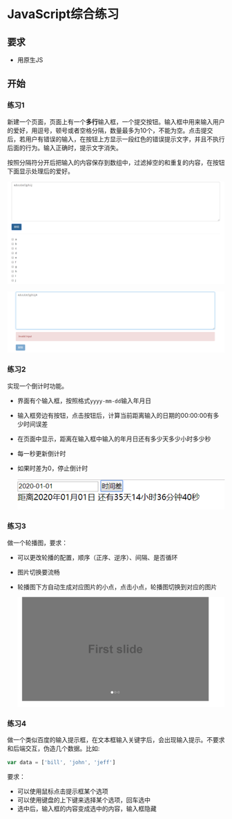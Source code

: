 # JavaScript综合练习

##  要求

- 用原生JS

## 开始

### 练习1

新建一个页面，页面上有一个**多行**输入框，一个提交按钮。输入框中用来输入用户的爱好，用逗号，顿号或者空格分隔，数量最多为10个，不能为空。点击提交后，若用户有错误的输入，在按钮上方显示一段红色的错误提示文字，并且不执行后面的行为。输入正确时，提示文字消失。

按照分隔符分开后把输入的内容保存到数组中，过滤掉空的和重复的内容，在按钮下面显示处理后的爱好。

![image](https://github.com/caiduncheng/peixun3/blob/master/img/image-20191126002106375.png?raw=true)

![image](https://github.com/caiduncheng/peixun3/blob/master/img/image-20191126002153992.png?raw=true)



### 练习2

实现一个倒计时功能。

- 界面有个输入框，按照格式`yyyy-mm-dd`输入年月日

- 输入框旁边有按钮，点击按钮后，计算当前距离输入的日期的00:00:00有多少时间误差

- 在页面中显示，距离在输入框中输入的年月日还有多少天多少小时多少秒

- 每一秒更新倒计时

- 如果时差为0，停止倒计时

  ![image](https://github.com/caiduncheng/peixun3/blob/master/img/image-20191126092331485.png?raw=true)

### 练习3

做一个轮播图，要求：

- 可以更改轮播的配置，顺序（正序、逆序）、间隔、是否循环

- 图片切换要流畅

- 轮播图下方自动生成对应图片的小点，点击小点，轮播图切换到对应的图片

  ![image](https://github.com/caiduncheng/peixun3/blob/master/img/image-20191126091530819.png?raw=true)

### 练习4

做一个类似百度的输入提示框，在文本框输入关键字后，会出现输入提示。不要求和后端交互，伪造几个数据。比如:

```javascript
var data = ['bill', 'john', 'jeff']
```

要求：

- 可以使用鼠标点击提示框某个选项
- 可以使用键盘的上下键来选择某个选项，回车选中
- 选中后，输入框的内容变成选中的内容，输入框隐藏

